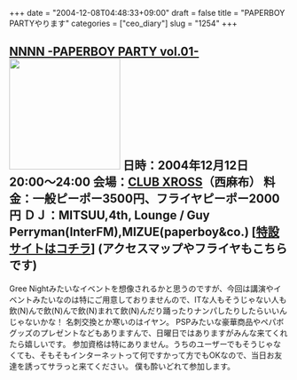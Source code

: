 +++
date = "2004-12-08T04:48:33+09:00"
draft = false
title = "PAPERBOY PARTYやります"
categories = ["ceo_diary"]
slug = "1254"
+++

<a href="http://kinugasa.cc/NNNN/" target="_blank">NNNN -PAPERBOY PARTY vol.01-</a>
<a href="http://kinugasa.cc/NNNN/" target="_blank"><img src="http://kinugasa.cc/NNNN/a.gif" width="200"></a>
日時：2004年12月12日 20:00〜24:00
会場：<a href="http://www.club-xross.com/" target="_blank">CLUB XROSS</a>（西麻布）
料金：一般ピーポー3500円、フライヤピーポー2000円
ＤＪ：MITSUU,4th,
Lounge / Guy Perryman(InterFM),MIZUE(paperboy&co.)
[<a href="http://kinugasa.cc/NNNN/" target="_blank">特設サイトはコチラ</a>] (アクセスマップやフライヤもこちらです)
---
Gree Nightみたいなイベントを想像されるかと思うのですが、今回は講演やイベントみたいなのは特にご用意しておりませんので、ITな人もそうじゃない人も飲(N)んで飲(N)んで飲(N)まれて飲(N)んだり踊ったりナンパしたりしたらいいんじゃないかな！
名刺交換とか寒いのはイヤン。
PSPみたいな豪華商品やペパボグッズのプレゼントなどもありますんで、日曜日ではありますがみんな来てくれたら嬉しいです。
参加資格は特にありません。うちのユーザーでもそうじゃなくても、そもそもインターネットって何ですかって方でもOKなので、当日お友達を誘ってサラっと来てください。
僕も酔いどれて参加します。
